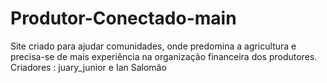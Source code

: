 # Produtor-Conectado-main
 Site criado para ajudar comunidades, onde predomina a agricultura e precisa-se de mais experiência na organização financeira dos produtores. Criadores : juary_junior e Ian Salomão
